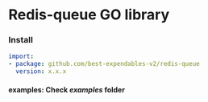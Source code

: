 # Redis-queue GO library

### Install
```yaml
import:
- package: github.com/best-expendables-v2/redis-queue
  version: x.x.x
```

#### examples: Check *examples* folder